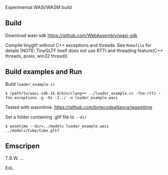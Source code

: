 Experimental WASI/WASM build

## Build

Download wasi-sdk https://github.com/WebAssembly/wasi-sdk

Compile tinygltf without C++ exceptions and threads. See `Makefile` for details
(NOTE: TinyGLTF itself does not use RTTI and threading feature(C++ threads, posix, win32 thread))

## Build examples and Run

Build `loader_example.cc`

```
$ /path/to/wasi-sdk-16.0/bin/clang++ ../loader_example.cc -fno-rtti -fno-exceptions -g -Os -I../ -o loader_example.wasi
```

Tested with wasmtime.  https://github.com/bytecodealliance/wasmtime


Set a folder containing .gltf file to `--dir`

```
$ wasmtime --dir=../models loader_example.wasi ../models/Cube/Cube.gltf
```

## Emscripen

T.B.W. ...

EoL.
